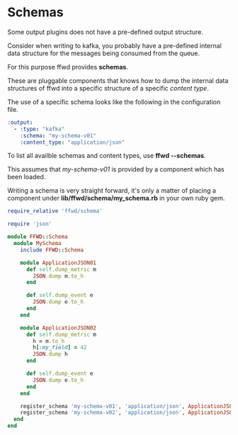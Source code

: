 # Schemas

Some output plugins does not have a pre-defined output structure.

Consider when writing to kafka, you probably have a pre-defined internal data
structure for the messages being consumed from the queue.

For this purpose ffwd provides **schemas**.

These are pluggable components that knows how to dump the internal data
structures of ffwd into a specific structure of a specific _content type_.

The use of a specific schema looks like the following in the configuration
file.

```yaml
:output:
  - :type: "kafka"
    :schema: "my-schema-v01"
    :content_type: "application/json"
```

To list all availble schemas and content types, use **ffwd --schemas**.

This assumes that _my-schema-v01_ is provided by a component which has been
loaded.

Writing a schema is very straight forward, it's only a matter of placing
a component under **lib/ffwd/schema/my_schema.rb** in your own ruby gem.

```ruby
require_relative 'ffwd/schema'

require 'json'

module FFWD::Schema
  module MySchema
    include FFWD::Schema

    module ApplicationJSON01
      def self.dump_metric m
        JSON.dump m.to_h
      end

      def self.dump_event e
        JSON.dump e.to_h
      end
    end

    module ApplicationJSON02
      def self.dump_metric m
        h = m.to_h
        h[:my_field] = 42
        JSON.dump h
      end

      def self.dump_event e
        JSON.dump e.to_h
      end
    end

    register_schema 'my-schema-v01', 'application/json', ApplicationJSON01
    register_schema 'my-schema-v02', 'application/json', ApplicationJSON02
  end
end
```
